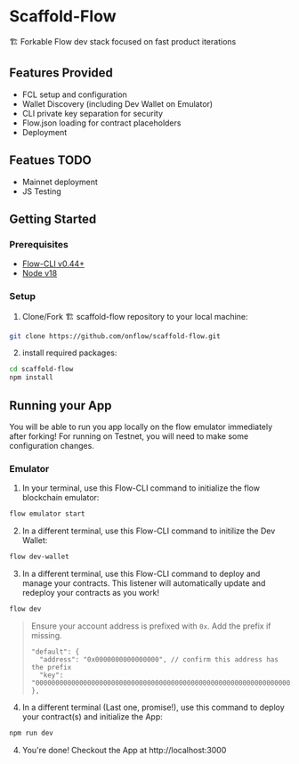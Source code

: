 # Scaffold-Flow
🏗 Forkable Flow dev stack focused on fast product iterations

## Features Provided

- FCL setup and configuration
- Wallet Discovery (including Dev Wallet on Emulator)
- CLI private key separation for security
- Flow.json loading for contract placeholders
- Deployment 

## Featues TODO

- Mainnet deployment
- JS Testing

## Getting Started

### Prerequisites
- [Flow-CLI v0.44+](https://github.com/onflow/flow-cli) 
- [Node v18](https://nodejs.org/en/download/)

### Setup

1.  Clone/Fork 🏗 scaffold-flow repository to your local machine:
```bash
git clone https://github.com/onflow/scaffold-flow.git
```

2. install required packages:
```bash
cd scaffold-flow
npm install
```

## Running your App

You will be able to run you app locally on the flow emulator immediately after forking! For running on Testnet, you will need to make some configuration changes.

### Emulator

1. In your terminal, use this Flow-CLI command to initialize the flow blockchain emulator:
```bash
flow emulator start
```

2. In a different terminal, use this Flow-CLI command to initilize the Dev Wallet:
```bash
flow dev-wallet
```

3. In a different terminal, use this Flow-CLI command to deploy and manage your contracts. This listener will automatically update and redeploy your contracts as you work!

```bash
flow dev
```

> Ensure your account address is prefixed with `0x`. Add the prefix if missing.
> ```
> "default": {
>   "address": "0x0000000000000000", // confirm this address has the prefix
>   "key": "0000000000000000000000000000000000000000000000000000000000000000"
> },
> ```


4. In a different terminal (Last one, promise!), use this command to deploy your contract(s) and initialize the App:
```bash
npm run dev
```
4. You're done! Checkout the App at http://localhost:3000
 